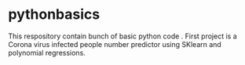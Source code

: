 # pythonbasics
This respository contain bunch of basic python code .
First project is a Corona virus infected people number predictor using SKlearn and polynomial regressions.

